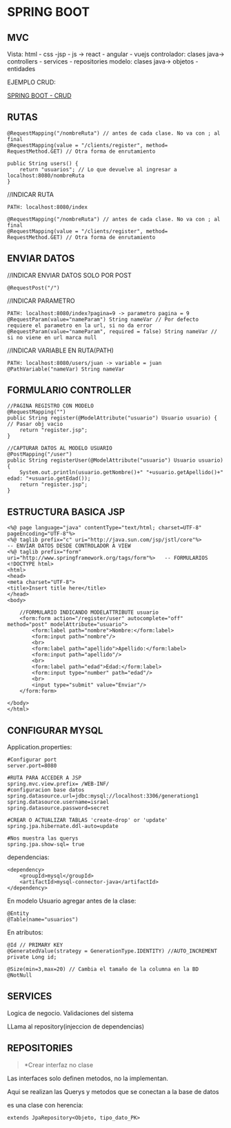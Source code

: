 # SPRING BOOT

## MVC

Vista: html - css -jsp - js -> react - angular - vuejs
controlador: clases java-> controllers - services - repositories
modelo: clases java-> objetos - entidades

EJEMPLO CRUD: 

 [SPRING BOOT - CRUD](https://gguzmann.github.io/notas/CRUDspring.html)


## RUTAS 
	@RequestMapping("/nombreRuta") // antes de cada clase. No va con ; al final
	@RequestMapping(value = "/clients/register", method= RequestMethod.GET) // Otra forma de enrutamiento

	public String users() {
		return "usuarios"; // Lo que devuelve al ingresar a localhost:8080/nombreRuta
	}


//INDICAR RUTA
	
	PATH: localhost:8080/index

	@RequestMapping("/nombreRuta") // antes de cada clase. No va con ; al final
	@RequestMapping(value = "/clients/register", method= RequestMethod.GET) // Otra forma de enrutamiento




## ENVIAR DATOS
//INDICAR ENVIAR DATOS SOLO POR POST

	@RequestPost("/")

//INDICAR PARAMETRO

	PATH: localhost:8080/index?pagina=9 -> parametro pagina = 9
	@RequestParam(value="nameParam") String nameVar // Por defecto requiere el parametro en la url, si no da error
	@RequestParam(value="nameParam", required = false) String nameVar // si no viene en url marca null

//INDICAR VARIABLE EN RUTA(PATH)
	
	PATH: localhost:8080/users/juan -> variable = juan
	@PathVariable("nameVar) String nameVar



## FORMULARIO CONTROLLER

	//PAGINA REGISTRO CON MODELO
	@RequestMapping("")
	public String register(@ModelAttribute("usuario") Usuario usuario) { // Pasar obj vacio
		return "register.jsp";
	}

	//CAPTURAR DATOS AL MODELO USUARIO
	@PostMapping("/user")
	public String registerUser(@ModelAttribute("usuario") Usuario usuario) {
		System.out.println(usuario.getNombre()+" "+usuario.getApellido()+" edad: "+usuario.getEdad());
		return "register.jsp";
	}

## ESTRUCTURA BASICA JSP

	<%@ page language="java" contentType="text/html; charset=UTF-8"
    pageEncoding="UTF-8"%>
	<%@ taglib prefix="c" uri="http://java.sun.com/jsp/jstl/core"%>				-- ENVIAR DATOS DESDE CONTROLADOR A VIEW
	<%@ taglib prefix="form" uri="http://www.springframework.org/tags/form"%>	-- FORMULARIOS
	<!DOCTYPE html>
	<html>
	<head>
	<meta charset="UTF-8">
	<title>Insert title here</title>
	</head>
	<body>

		//FORMULARIO INDICANDO MODELATTRIBUTE usuario
		<form:form action="/register/user" autocomplete="off" method="post" modelAttribute="usuario">
			<form:label path="nombre">Nombre:</form:label>
			<form:input path="nombre"/>
			<br>
			<form:label path="apellido">Apellido:</form:label>
			<form:input path="apellido"/>
			<br>
			<form:label path="edad">Edad:</form:label>
			<form:input type="number" path="edad"/>
			<br>
			<input type="submit" value="Enviar"/>
		</form:form>

	</body>
	</html>


## CONFIGURAR MYSQL
Application.properties:

	#Configurar port
	server.port=8080

	#RUTA PARA ACCEDER A JSP
	spring.mvc.view.prefix= /WEB-INF/
	#configuracion base datos
	spring.datasource.url=jdbc:mysql://localhost:3306/generationg1
	spring.datasource.username=israel
	spring.datasource.password=secret

	#CREAR O ACTUALIZAR TABLAS 'create-drop' or 'update'
	spring.jpa.hibernate.ddl-auto=update

	#Nos muestra las querys
	spring.jpa.show-sql= true

dependencias:

	<dependency>
		<groupId>mysql</groupId>
		<artifactId>mysql-connector-java</artifactId>
	</dependency>

En modelo Usuario agregar antes de la clase:

	@Entity
	@Table(name="usuarios")

En atributos:

	@Id // PRIMARY KEY
	@GeneratedValue(strategy = GenerationType.IDENTITY) //AUTO_INCREMENT
	private Long id;

	@Size(min=3,max=20) // Cambia el tamaño de la columna en la BD
	@NotNull

## SERVICES

Logica de negocio. Validaciones del sistema

LLama al repository(injeccion de dependencias)

## REPOSITORIES

>*Crear interfaz no clase

Las interfaces solo definen metodos, no la implementan.

Aqui se realizan las Querys y metodos que se conectan a la base de datos

es una clase con herencia:

	extends JpaRepository<Objeto, tipo_dato_PK>